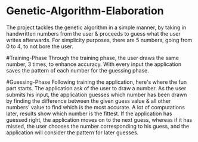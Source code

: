 # Genetic-Algorithm-Elaboration

The project tackles the genetic algorithm in a simple manner, by taking in handwritten numbers from the user & proceeds to guess what the user writes afterwards.
For simplicity purposes, there are 5 numbers, going from 0 to 4, to not bore the user. 

#Training-Phase
Through the training phase, the user draws the same number, 3 times, to enhance accuracy. With every input the application saves the pattern of each number for 
the guessing phase. 

#Guessing-Phase
Following training the application, here's where the fun part starts. The application ask of the user to draw a number. As the user submits his input, the application
guesses which number has been drawn by finding the difference between the given guess value & all other numbers' value to find which is the most accurate.
A lot of computations later, results show which number is the fittest. 
If the application has guessed right, the application moves on to the next guess, whereas if it has missed, the user chooses the number corresponding to his
guess, and the application will consider the pattern for later guesses.
